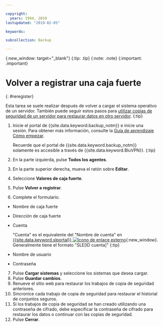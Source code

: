 ```yaml
---

copyright:
  years: 1994, 2019
lastupdated: "2019-02-05"

keywords:

subcollection: Backup

---
```

{:new_window: target="_blank"}
{:tip: .tip}
{:note: .note}
{:important: .important}

# Volver a registrar una caja fuerte
{: #reregister}

Esta tarea se suele realizar después de volver a cargar el sistema operativo de un servidor. También puede seguir estos pasos para [utilizar copias de seguridad de un servidor para restaurar datos en otro servidor](/docs/infrastructure/Backup?topic=Backup-restorefromotherVSI).
{:tip}

1. Inicie el portal de {{site.data.keyword.backup_notm}} e inicie una sesión. Para obtener más información, consulte la [Guía de aprendizaje Cómo empezar](/docs/infrastructure/Backup?topic=Backup-gettingstarted#gettingstarted).

   Recuerde que el portal de {{site.data.keyword.backup_notm}} solamente es accesible a través de {{site.data.keyword.BluVPN}}.
   {:tip}
2. En la parte izquierda, pulse **Todos los agentes**.
3. En la parte superior derecha, mueva el ratón sobre **Editar**.
4. Seleccione **Valores de caja fuerte**.
5. Pulse **Volver a registrar**.
6. Complete el formulario.
  - Nombre de caja fuerte
  - Dirección de caja fuerte
  - Cuenta

    "Cuenta" es el equivalente del "Nombre de cuenta" en [{{site.data.keyword.slportal}} ![Icono de enlace externo](../../icons/launch-glyph.svg "Icono de enlace externo")](https://control.softlayer.com/){:new_window}. Generalmente tiene el formato "SLE[ID cuenta]"
    {:tip}
  - Nombre de usuario
  - Contraseña
7. Pulse **Cargar sistemas** y seleccione los sistemas que desea cargar.
8. Pulse **Guardar cambios**.
9. Renueve el sitio web para restaurar los trabajos de copia de seguridad anteriores.
10. Sincronice cada trabajo de copia de seguridad para restaurar el historial de conjuntos seguros.
11. Si los trabajos de copia de seguridad se han creado utilizando una contraseña de cifrado, debe especificar la contraseña de cifrado para restaurar los datos o continuar con las copias de seguridad.
12. Pulse **Cerrar**.
